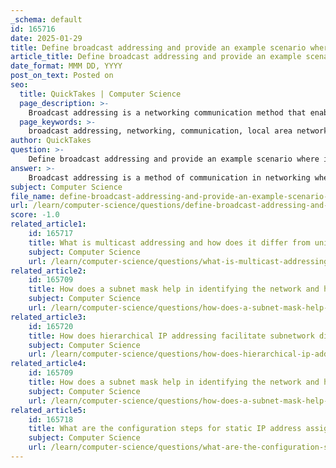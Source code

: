 ```yaml
---
_schema: default
id: 165716
date: 2025-01-29
title: Define broadcast addressing and provide an example scenario where it is used.
article_title: Define broadcast addressing and provide an example scenario where it is used.
date_format: MMM DD, YYYY
post_on_text: Posted on
seo:
  title: QuickTakes | Computer Science
  page_description: >-
    Broadcast addressing is a networking communication method that enables a packet to be sent from one host to all hosts within a specific network segment, particularly useful in local area networks for efficient messaging.
  page_keywords: >-
    broadcast addressing, networking, communication, local area networks, network discovery, maintenance window, broadcast address, subnet, directed broadcast, bandwidth consumption, broadcast storms
author: QuickTakes
question: >-
    Define broadcast addressing and provide an example scenario where it is used.
answer: >-
    Broadcast addressing is a method of communication in networking where a packet is sent from one host to all hosts within a specific network segment. This type of transmission is particularly useful in local area networks (LANs) where devices need to communicate with all other devices, such as during network discovery processes or when sending out announcements.\n\n### Example Scenario of Broadcast Addressing\n\nConsider a scenario in a corporate office where a network administrator needs to send a message to all devices on the local network to inform them about a scheduled maintenance window. Instead of sending individual messages to each device, the administrator can use a broadcast address.\n\nFor instance, if the office network is configured with the IP address range of 192.168.1.0/24, the broadcast address for this subnet would be 192.168.1.255. By sending a packet to this broadcast address, the message will be delivered to all devices within the 192.168.1.0 network. This allows the administrator to efficiently communicate important information to all users without the need for multiple individual messages.\n\n### Directed Broadcast\n\nA directed broadcast is a specific type of broadcast transmission that targets all hosts within a particular subnet. For example, if we have a subnet with the address 172.16.4.0 and a subnet mask of 255.255.255.0 (or /24), the directed broadcast address would be 172.16.4.255. When a packet is sent to this address, it is delivered to all hosts within the 172.16.4.0/24 network.\n\n### Considerations\n\nWhile broadcast addressing simplifies communication, it can also lead to increased bandwidth consumption and potential issues such as broadcast storms, where excessive broadcast traffic can degrade network performance. Therefore, careful management of broadcast traffic is essential in larger networks to maintain efficiency and performance.
subject: Computer Science
file_name: define-broadcast-addressing-and-provide-an-example-scenario-where-it-is-used.md
url: /learn/computer-science/questions/define-broadcast-addressing-and-provide-an-example-scenario-where-it-is-used
score: -1.0
related_article1:
    id: 165717
    title: What is multicast addressing and how does it differ from unicast and broadcast addressing?
    subject: Computer Science
    url: /learn/computer-science/questions/what-is-multicast-addressing-and-how-does-it-differ-from-unicast-and-broadcast-addressing
related_article2:
    id: 165709
    title: How does a subnet mask help in identifying the network and host portions of an IPv4 address?
    subject: Computer Science
    url: /learn/computer-science/questions/how-does-a-subnet-mask-help-in-identifying-the-network-and-host-portions-of-an-ipv4-address
related_article3:
    id: 165720
    title: How does hierarchical IP addressing facilitate subnetwork division?
    subject: Computer Science
    url: /learn/computer-science/questions/how-does-hierarchical-ip-addressing-facilitate-subnetwork-division
related_article4:
    id: 165709
    title: How does a subnet mask help in identifying the network and host portions of an IPv4 address?
    subject: Computer Science
    url: /learn/computer-science/questions/how-does-a-subnet-mask-help-in-identifying-the-network-and-host-portions-of-an-ipv4-address
related_article5:
    id: 165718
    title: What are the configuration steps for static IP address assignment?
    subject: Computer Science
    url: /learn/computer-science/questions/what-are-the-configuration-steps-for-static-ip-address-assignment
---
```


&nbsp;